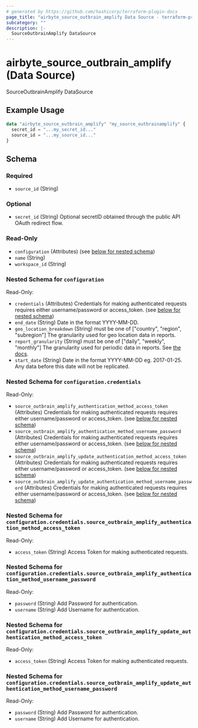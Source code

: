 ```yaml
---
# generated by https://github.com/hashicorp/terraform-plugin-docs
page_title: "airbyte_source_outbrain_amplify Data Source - terraform-provider-airbyte"
subcategory: ""
description: |-
  SourceOutbrainAmplify DataSource
---
```


# airbyte_source_outbrain_amplify (Data Source)

SourceOutbrainAmplify DataSource

## Example Usage

```terraform
data "airbyte_source_outbrain_amplify" "my_source_outbrainamplify" {
  secret_id = "...my_secret_id..."
  source_id = "...my_source_id..."
}
```

<!-- schema generated by tfplugindocs -->
## Schema

### Required

- `source_id` (String)

### Optional

- `secret_id` (String) Optional secretID obtained through the public API OAuth redirect flow.

### Read-Only

- `configuration` (Attributes) (see [below for nested schema](#nestedatt--configuration))
- `name` (String)
- `workspace_id` (String)

<a id="nestedatt--configuration"></a>
### Nested Schema for `configuration`

Read-Only:

- `credentials` (Attributes) Credentials for making authenticated requests requires either username/password or access_token. (see [below for nested schema](#nestedatt--configuration--credentials))
- `end_date` (String) Date in the format YYYY-MM-DD.
- `geo_location_breakdown` (String) must be one of ["country", "region", "subregion"]
The granularity used for geo location data in reports.
- `report_granularity` (String) must be one of ["daily", "weekly", "monthly"]
The granularity used for periodic data in reports. See <a href="https://amplifyv01.docs.apiary.io/#reference/performance-reporting/periodic/retrieve-performance-statistics-for-all-marketer-campaigns-by-periodic-breakdown">the docs</a>.
- `start_date` (String) Date in the format YYYY-MM-DD eg. 2017-01-25. Any data before this date will not be replicated.

<a id="nestedatt--configuration--credentials"></a>
### Nested Schema for `configuration.credentials`

Read-Only:

- `source_outbrain_amplify_authentication_method_access_token` (Attributes) Credentials for making authenticated requests requires either username/password or access_token. (see [below for nested schema](#nestedatt--configuration--credentials--source_outbrain_amplify_authentication_method_access_token))
- `source_outbrain_amplify_authentication_method_username_password` (Attributes) Credentials for making authenticated requests requires either username/password or access_token. (see [below for nested schema](#nestedatt--configuration--credentials--source_outbrain_amplify_authentication_method_username_password))
- `source_outbrain_amplify_update_authentication_method_access_token` (Attributes) Credentials for making authenticated requests requires either username/password or access_token. (see [below for nested schema](#nestedatt--configuration--credentials--source_outbrain_amplify_update_authentication_method_access_token))
- `source_outbrain_amplify_update_authentication_method_username_password` (Attributes) Credentials for making authenticated requests requires either username/password or access_token. (see [below for nested schema](#nestedatt--configuration--credentials--source_outbrain_amplify_update_authentication_method_username_password))

<a id="nestedatt--configuration--credentials--source_outbrain_amplify_authentication_method_access_token"></a>
### Nested Schema for `configuration.credentials.source_outbrain_amplify_authentication_method_access_token`

Read-Only:

- `access_token` (String) Access Token for making authenticated requests.


<a id="nestedatt--configuration--credentials--source_outbrain_amplify_authentication_method_username_password"></a>
### Nested Schema for `configuration.credentials.source_outbrain_amplify_authentication_method_username_password`

Read-Only:

- `password` (String) Add Password for authentication.
- `username` (String) Add Username for authentication.


<a id="nestedatt--configuration--credentials--source_outbrain_amplify_update_authentication_method_access_token"></a>
### Nested Schema for `configuration.credentials.source_outbrain_amplify_update_authentication_method_access_token`

Read-Only:

- `access_token` (String) Access Token for making authenticated requests.


<a id="nestedatt--configuration--credentials--source_outbrain_amplify_update_authentication_method_username_password"></a>
### Nested Schema for `configuration.credentials.source_outbrain_amplify_update_authentication_method_username_password`

Read-Only:

- `password` (String) Add Password for authentication.
- `username` (String) Add Username for authentication.


